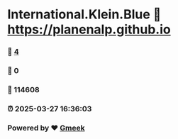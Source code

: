 # International.Klein.Blue :link: https://planenalp.github.io 
### :page_facing_up: [4](https://planenalp.github.io/tag.html) 
### :speech_balloon: 0 
### :hibiscus: 114608 
### :alarm_clock: 2025-03-27 16:36:03 
### Powered by :heart: [Gmeek](https://github.com/Meekdai/Gmeek)
